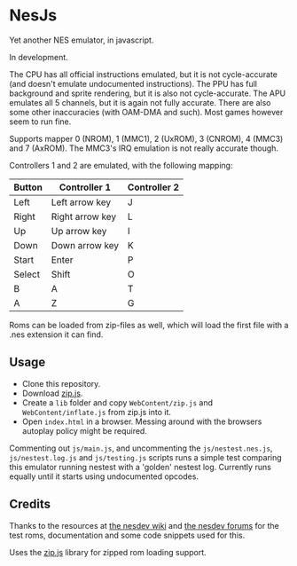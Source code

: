 # NesJs

Yet another NES emulator, in javascript.

In development.

The CPU has all official instructions emulated, but it is not cycle-accurate (and doesn't emulate undocumented instructions).
The PPU has full background and sprite rendering, but it is also not cycle-accurate. The APU emulates all 5 channels, but it is again not fully accurate.
There are also some other inaccuracies (with OAM-DMA and such).
Most games however seem to run fine.

Supports mapper 0 (NROM), 1 (MMC1), 2 (UxROM), 3 (CNROM), 4 (MMC3) and 7 (AxROM). The MMC3's IRQ emulation is not really accurate though.

Controllers 1 and 2 are emulated, with the following mapping:

| Button | Controller 1    | Controller 2 |
| ------ | --------------- | ------------ |
| Left   | Left arrow key  | J            |
| Right  | Right arrow key | L            |
| Up     | Up arrow key    | I            |
| Down   | Down arrow key  | K            |
| Start  | Enter           | P            |
| Select | Shift           | O            |
| B      | A               | T            |
| A      | Z               | G            |

Roms can be loaded from zip-files as well, which will load the first file with a .nes extension it can find.

## Usage

- Clone this repository.
- Download [zip.js](https://gildas-lormeau.github.io/zip.js/).
- Create a `lib` folder and copy `WebContent/zip.js` and `WebContent/inflate.js` from zip.js into it.
- Open `index.html` in a browser. Messing around with the browsers autoplay policy might be required.

Commenting out `js/main.js`, and uncommenting the `js/nestest.nes.js`, `js/nestest.log.js` and `js/testing.js` scripts runs a simple test comparing this emulator running nestest with a 'golden' nestest log. Currently runs equally until it starts using undocumented opcodes.

## Credits

Thanks to the resources at [the nesdev wiki](http://wiki.nesdev.com/w/index.php/Nesdev_Wiki) and [the nesdev forums](https://forums.nesdev.com) for the test roms, documentation and some code snippets used for this.

Uses the [zip.js](https://gildas-lormeau.github.io/zip.js/) library for zipped rom loading support.

